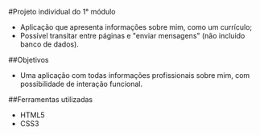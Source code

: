 #Projeto individual do 1° módulo

- Aplicação que apresenta informações sobre mim, como um currículo;
- Possível transitar entre páginas e "enviar mensagens" (não incluido banco de dados).

##Objetivos

- Uma aplicação com todas informações profissionais sobre mim, com possibilidade de interação funcional.

##Ferramentas utilizadas

- HTML5
- CSS3
